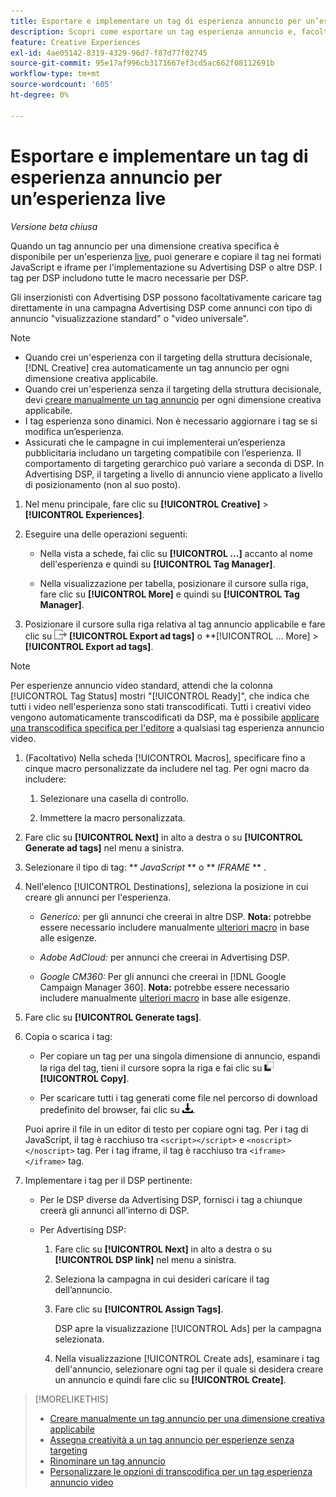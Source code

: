 ```yaml
---
title: Esportare e implementare un tag di esperienza annuncio per un’esperienza live
description: Scopri come esportare un tag esperienza annuncio e, facoltativamente, caricarlo in una campagna Advertising DSP.
feature: Creative Experiences
exl-id: 4ae05142-8319-4329-96d7-f87d77f02745
source-git-commit: 95e17af996cb3171667ef3cd5ac662f08112691b
workflow-type: tm+mt
source-wordcount: '605'
ht-degree: 0%

---
```


# Esportare e implementare un tag di esperienza annuncio per un’esperienza live

*Versione beta chiusa*

Quando un tag annuncio per una dimensione creativa specifica è disponibile per un&#39;esperienza [live](experience-about.md#experience-statuses), puoi generare e copiare il tag nei formati JavaScript e iframe per l&#39;implementazione su Advertising DSP o altre DSP. I tag per DSP includono tutte le macro necessarie per DSP.

Gli inserzionisti con Advertising DSP possono facoltativamente caricare tag direttamente in una campagna Advertising DSP come annunci con tipo di annuncio &quot;visualizzazione standard&quot; o &quot;video universale&quot;.

>[!NOTE]
>
>* Quando crei un&#39;esperienza con il targeting della struttura decisionale, [!DNL Creative] crea automaticamente un tag annuncio per ogni dimensione creativa applicabile.
>* Quando crei un&#39;esperienza senza il targeting della struttura decisionale, devi [creare manualmente un tag annuncio](experience-tag-create-manually.md) per ogni dimensione creativa applicabile.
>* I tag esperienza sono dinamici. Non è necessario aggiornare i tag se si modifica un’esperienza.
>* Assicurati che le campagne in cui implementerai un’esperienza pubblicitaria includano un targeting compatibile con l’esperienza. Il comportamento di targeting gerarchico può variare a seconda di DSP. In Advertising DSP, il targeting a livello di annuncio viene applicato a livello di posizionamento (non al suo posto).

1. Nel menu principale, fare clic su **[!UICONTROL Creative]** > **[!UICONTROL Experiences]**.

1. Eseguire una delle operazioni seguenti:<!-- I see multiselect, but it's not actually working for me as of 2/3 so I don't know how exporting multiple tags works.-->

   * Nella vista a schede, fai clic su **[!UICONTROL ...]** accanto al nome dell&#39;esperienza e quindi su **[!UICONTROL Tag Manager]**.

   * Nella visualizzazione per tabella, posizionare il cursore sulla riga, fare clic su **[!UICONTROL More]** e quindi su **[!UICONTROL Tag Manager]**.

1. Posizionare il cursore sulla riga relativa al tag annuncio applicabile e fare clic su ![Esporta tag annuncio](/help/creative/assets/export.png "Esporta tag annuncio") **[!UICONTROL Export ad tags]** o **[!UICONTROL ... More] > **[!UICONTROL Export ad tags]**.

>[!NOTE]
>
>Per esperienze annuncio video standard, attendi che la colonna [!UICONTROL Tag Status] mostri &quot;[!UICONTROL Ready]&quot;, che indica che tutti i video nell&#39;esperienza sono stati transcodificati. Tutti i creativi video vengono automaticamente transcodificati da DSP, ma è possibile [applicare una transcodifica specifica per l&#39;editore](experience-tag-video-transcoding.md) a qualsiasi tag esperienza annuncio video.

<!-- Tag Manager has only a list view, but no card view, as of 2/2. -->

1. (Facoltativo) Nella scheda [!UICONTROL Macros], specificare fino a cinque macro personalizzate da includere nel tag. Per ogni macro da includere:

   1. Selezionare una casella di controllo.<!-- Explain more -->

   1. Immettere la macro personalizzata.<!-- Explain more -->

1. Fare clic su **[!UICONTROL Next]** in alto a destra o su **[!UICONTROL Generate ad tags]** nel menu a sinistra.

1. Selezionare il tipo di tag: ** *JavaScript<!-- sic -->* ** o ** *IFRAME* ** <!-- sic -->.

1. Nell&#39;elenco [!UICONTROL Destinations], seleziona la posizione in cui creare gli annunci per l&#39;esperienza.

   * *Generico:* per gli annunci che creerai in altre DSP. **Nota:** potrebbe essere necessario includere manualmente [ulteriori macro](/help/creative/creative-macros.md) in base alle esigenze.

   * *Adobe AdCloud:* per annunci che creerai in Advertising DSP.

   * *Google CM360:* Per gli annunci che creerai in [!DNL Google Campaign Manager 360]. **Nota:** potrebbe essere necessario includere manualmente [ulteriori macro](/help/creative/creative-macros.md) in base alle esigenze.

1. Fare clic su **[!UICONTROL Generate tags]**.

1. Copia o scarica i tag:

   * Per copiare un tag per una singola dimensione di annuncio, espandi la riga del tag, tieni il cursore sopra la riga e fai clic su ![Copia](/help/creative/assets/copy.png "Copia") **[!UICONTROL Copy]**.<!-- why diff than "Copy to clipboard icon used to copy macros for creatives? -->

   * Per scaricare tutti i tag generati come file nel percorso di download predefinito del browser, fai clic su ![Scarica tag](/help/creative/assets/download.png "Scarica tag").

   Puoi aprire il file in un editor di testo per copiare ogni tag. Per i tag di JavaScript, il tag è racchiuso tra `<script></script>` e `<noscript></noscript>` tag. Per i tag iframe, il tag è racchiuso tra `<iframe></iframe>` tag.

1. Implementare i tag per il DSP pertinente:

   * Per le DSP diverse da Advertising DSP, fornisci i tag a chiunque creerà gli annunci all’interno di DSP.

   * Per Advertising DSP:

      1. Fare clic su **[!UICONTROL Next]** in alto a destra o su **[!UICONTROL DSP link]** nel menu a sinistra.

      1. Seleziona la campagna in cui desideri caricare il tag dell’annuncio.

      1. Fare clic su **[!UICONTROL Assign Tags]**.

         DSP apre la visualizzazione [!UICONTROL Ads] per la campagna selezionata.

      1. Nella visualizzazione [!UICONTROL Create ads], esaminare i tag dell&#39;annuncio, selezionare ogni tag per il quale si desidera creare un annuncio e quindi fare clic su **[!UICONTROL Create]**.

<!-- no way to get back to the Creative Tag Manager -- you have to click back through the main menu -->

<!-- Add this info, with descriptions:

## Ad tag formats

### JavaScript

### Iframe

-->

>[!MORELIKETHIS]
>
>* [Creare manualmente un tag annuncio per una dimensione creativa applicabile](experience-tag-create-manually.md)
>* [Assegna creatività a un tag annuncio per esperienze senza targeting](experience-tag-assign-creatives.md)
>* [Rinominare un tag annuncio](experience-tag-rename.md)
>* [Personalizzare le opzioni di transcodifica per un tag esperienza annuncio video](experience-tag-video-transcoding.md)
